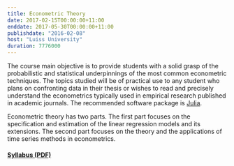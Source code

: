 ```yaml
---
title: Econometric Theory
date: 2017-02-15T00:00:00+11:00
enddate: 2017-05-30T00:00:00+11:00
publishdate: "2016-02-08"
host: "Luiss University"
duration: 7776000
---
```


The course main objective is to provide students with a solid grasp of the
probabilistic and statistical underpinnings of the most common econometric
techniques. The topics studied will be of practical use to any student who plans
on confronting data in their thesis or wishes to read and precisely understand
the econometrics typically used in empirical research published in academic
journals. The recommended software package is [Julia](http://www.julialang.org).

<!--more-->

Econometric theory has two parts. The first part focuses on the specification
and estimation of the linear regression models and its extensions. The second
part focuses on the theory and the applications of time series methods in
econometrics.



#### [Syllabus (PDF)](http://www.gragusa.org/files/teaching/et.pdf)
